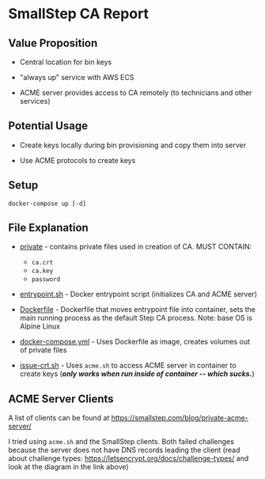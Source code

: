 # SmallStep CA Report

## Value Proposition

 * Central location for bin keys 
 
 * "always up" service with AWS ECS
 
 * ACME server provides access to CA remotely (to technicians and other services)

## Potential Usage

* Create keys locally during bin provisioning and copy them into server

* Use ACME protocols to create keys 

## Setup

`docker-compose up [-d]`

## File Explanation

 * [private](./private/) - contains private files used in creation of CA. MUST CONTAIN:

    * `ca.crt`
    * `ca.key`
    * `password`

 * [entrypoint.sh](./entrypoint.sh) - Docker entrypoint script (initializes CA and ACME server)

 * [Dockerfile](./Dockerfile) - Dockerfile that moves entrypoint file into container, sets the main running     process as the default Step CA process. Note: base OS is Alpine Linux

 * [docker-compose.yml](./docker-compose.yml) - Uses Dockerfile as image, creates volumes out of private files

 * [issue-crt.sh](./issue-crt.sh) - Uses `acme.sh` to access ACME server in container to create keys (***only works when run inside of container -- which sucks.***)

## ACME Server Clients

A list of clients can be found at https://smallstep.com/blog/private-acme-server/

I tried using `acme.sh` and the SmallStep clients. Both failed challenges because the server does not have DNS records leading the client (read about challenge types: https://letsencrypt.org/docs/challenge-types/ and look at the diagram in the link above)

